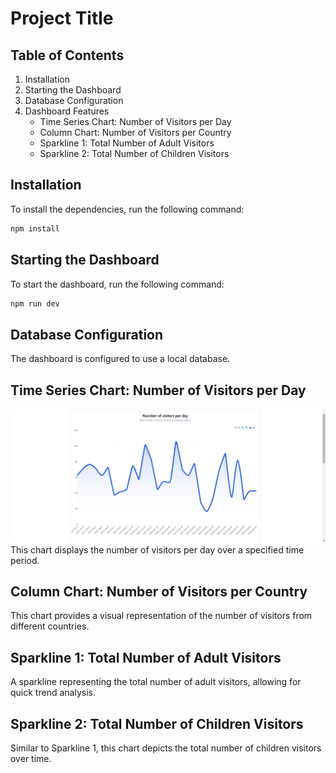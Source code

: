 # Project Title

## Table of Contents
1. Installation
2. Starting the Dashboard
3. Database Configuration
4. Dashboard Features
    - Time Series Chart: Number of Visitors per Day
    - Column Chart: Number of Visitors per Country
    - Sparkline 1: Total Number of Adult Visitors
    - Sparkline 2: Total Number of Children Visitors

## Installation
To install the dependencies, run the following command:
```bash
npm install
```
## Starting the Dashboard
To start the dashboard, run the following command:
```bash
npm run dev
```
## Database Configuration
The dashboard is configured to use a local database.

## Time Series Chart: Number of Visitors per Day
![visitors](https://github.com/ambesh333/waterDrip/blob/main/src/assets/1st.png)
This chart displays the number of visitors per day over a specified time period.

## Column Chart: Number of Visitors per Country
This chart provides a visual representation of the number of visitors from different countries.

## Sparkline 1: Total Number of Adult Visitors
A sparkline representing the total number of adult visitors, allowing for quick trend analysis.

## Sparkline 2: Total Number of Children Visitors
Similar to Sparkline 1, this chart depicts the total number of children visitors over time.
